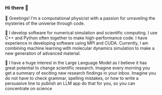 ### Hi there 👋


<!--
**imusa007/imusa007** is a ✨ _special_ ✨ repository because its `README.md` (this file) appears on your GitHub profile.

Here are some ideas to get you started:

- 🔭 I’m currently working on ...
- 🌱 I’m currently learning ...
- 👯 I’m looking to collaborate on ...
- 🤔 I’m looking for help with ...
- 💬 Ask me about ...
- 📫 How to reach me: ...
- 😄 Pronouns: ...
- ⚡ Fun fact: ...
-->
👋 Greetings! I'm a computational physicist with a passion for unraveling the mysteries of the universe through code.

🔭 I develop software for numerical simulation and scientific computing. I use C++ and Python often together to make high-performance code. I have experience in developing software using 
MPI and CUDA. Currently, I am combining machine learning with molecular dynamics simulation to make a new generation of advanced material.

🌟 I have a huge interest in the Large Language Model as I believe it has great potential to change scientific research. Imagine every morning you get a summary of exciting new research findings in your inbox. Imagine you do not have to check grammar, spelling mistakes, or how to write a persuasive line to publish an LLM app do that for you, so you can concentrate on science






